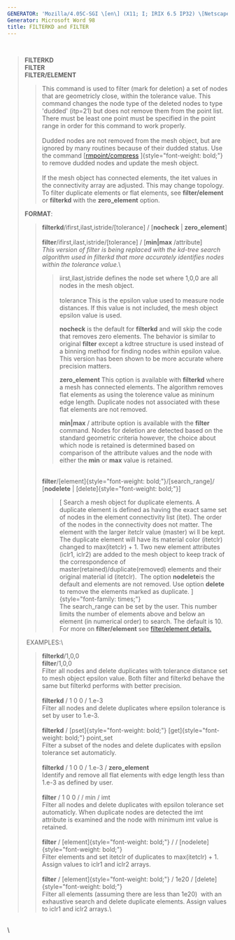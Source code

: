```yaml
---
GENERATOR: 'Mozilla/4.05C-SGI \[en\] (X11; I; IRIX 6.5 IP32) \[Netscape\]'
Generator: Microsoft Word 98
title: FILTERKD and FILTER
---
```


 

> **FILTERKD\
> FILTER\
> FILTER/ELEMENT**
>
> > This command is used to filter (mark for deletion) a set of nodes
> > that are geometricly close, within the tolerance value. This command
> > changes the node type of the deleted nodes to type 'dudded' (itp=21)
> > but does not remove them from the point list. There must be least
> > one point must be specified in the point range in order for this
> > command to work properly.\
> > \
> > Dudded nodes are not removed from the mesh object, but are ignored
> > by many routines because of their dudded status. Use the command
> > [[rmpoint/compress](RMPOINT.html) ]{style="font-weight: bold;"} to
> > remove dudded nodes and update the mesh object.\
> > \
> > If the mesh object has connected elements, the itet values in the
> > connectivity array are adjusted. This may change topology. To filter
> > duplicate elements or flat elements, see **filter/element** or
> > **filterkd** with the **zero\_element** option.
>
> **FORMAT**:
>
> > **filterkd**/ifirst,ilast,istride/\[tolerance\] / \[**nocheck** |
> > **zero\_element**\]\
> > \
> > **filter**/ifirst,ilast,istride/\[tolerance\] / \[**min|max**
> > /attribute\]\
> > *This version of filter is being replaced with the kd-tree search
> > algorithm used in filterkd that more accurately identifies nodes
> > within the tolerance value.*\
> >
> > > iirst,ilast,istride defines the node set where 1,0,0 are all nodes
> > > in the mesh object.\
> > > \
> > > tolerance This is the epsilon value used to measure node
> > > distances. If this value is not included, the mesh object epsilon
> > > value is used.
> > >
> > > **nocheck** is the default for **filterkd** and will skip the code
> > > that removes zero elements. The behavior is similar to original
> > > **filter** except a kdtree structure is used instead of a binning
> > > method for finding nodes within epsilon value. This version has
> > > been shown to be more accurate where precision matters.
> > >
> > > **zero\_element** This option is available with **filterkd** where
> > > a mesh has connected elements. The algorithm removes flat elements
> > > as using the tolerence value as mininum edge length. Duplicate
> > > nodes not associated with these flat elements are not removed.
> > >
> > > **min|max** / attribute option is available with the **filter**
> > > command. Nodes for deletion are detected based on the standard
> > > geometric criteria however, the choice about which node is
> > > retained is determined based on comparison of the attribute values
> > > and the node with either the **min** or **max** value is retained.
> >
> > \
> > **filter**/[element]{style="font-weight: bold;"}/\[search\_range\]/
> > \[**nodelete** | [delete]{style="font-weight: bold;"}\]
> >
> > > [ Search a mesh object for duplicate elements. A duplicate element
> > > is defined as having the exact same set of nodes in the element
> > > connectivity list (itet). The order of the nodes in the
> > > connectivity does not matter. The element with the larger itetclr
> > > value (master) wi ll be kept. The duplicate element will have its
> > > material color (itetclr) changed to max(itetclr) + 1. Two new
> > > element attributes (iclr1, iclr2) are added to the mesh object to
> > > keep track of the correspondence of
> > > master(retained)/duplicate(removed) elements and their original
> > > material id (itetclr).  The option **nodelete**is the default and
> > > elements are not removed. Use option **delete** to remove the
> > > elements marked as duplicate. ]{style="font-family: times;"}\
> > > The search\_range can be set by the user. This number limits the
> > > number of elements above and below an element (in numerical order)
> > > to search. The default is 10.\
> > > For more on **filter/element** see [filter/element
> > > details.](FILTER_element.html)
>
>  EXAMPLES:\
>
> > **filterkd**/1,0,0\
> > **filter**/1,0,0\
> > Filter all nodes and delete duplicates with tolerance distance set
> > to mesh object epsilon value. Both filter and filterkd behave the
> > same but filterkd performs with better precision.\
> > \
> > **filterkd** / 1 0 0 / 1.e-3\
> > Filter all nodes and delete duplicates where epsilon tolerance is
> > set by user to 1.e-3.\
> > \
> > **filterkd** / [pset]{style="font-weight: bold;"}
> > [get]{style="font-weight: bold;"} point\_set\
> > Filter a subset of the nodes and delete duplicates with epsilon
> > tolerance set automaticly.\
> > \
> > **filterkd** / 1 0 0 / 1.e-3 / **zero\_element**\
> > Identify and remove all flat elements with edge length less than
> > 1.e-3 as defined by user.\
> > \
> > **filter** / 1 0 0 / / min / imt\
> > Filter all nodes and delete duplicates with epsilon tolerance set
> > automaticly. When duplicate nodes are detected the imt attribute is
> > examined and the node with minimum imt value is retained.\
> > \
> > **filter** / [element]{style="font-weight: bold;"} / /
> > [nodelete]{style="font-weight: bold;"}\
> > Filter elements and set itetclr of duplicates to max(itetclr) + 1.
> > Assign values to iclr1 and iclr2 arrays.\
> > \
> > **filter** / [element]{style="font-weight: bold;"} / 1e20 /
> > [delete]{style="font-weight: bold;"}\
> > Filter all elements (assuming there are less than 1e20)  with an
> > exhaustive search and delete duplicate elements. Assign values to
> > iclr1 and iclr2 arrays.\

 \
\
